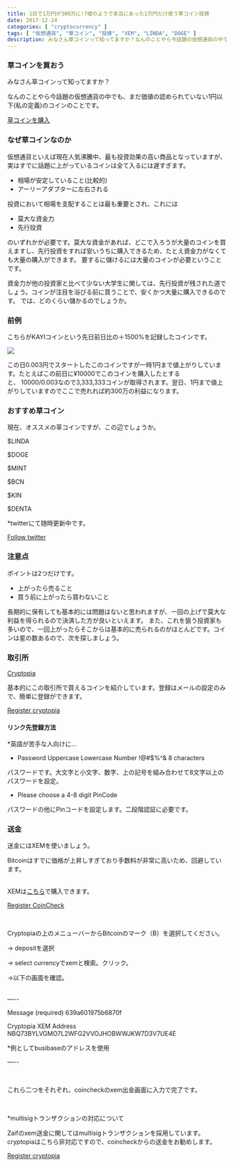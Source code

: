 ```yaml
---
title: 1日で1万円が300万に!?嘘のようで本当にあった1万円だけ使う草コイン投資
date: 2017-12-24
categories: [ "cryptocurrency" ]
tags: [ "仮想通貨", "草コイン", "投資", "XEM", "LINDA", "DOGE" ]
description: みなさん草コインって知ってますか？なんのことやら今話題の仮想通貨の中でも、まだ価値の認められていない1円以下(私の定義)のコインのことです。今このコインに1万円だけかけた方がいい理由をお話しします。
---
```



### 草コインを買おう

みなさん草コインって知ってますか？

なんのことやら今話題の仮想通貨の中でも、まだ価値の認められていない1円以下(私の定義)のコインのことです。

<a href="https://goo.gl/WGsNyk" class="button big">草コインを購入</a>



### なぜ草コインなのか

仮想通貨といえば現在人気沸騰中、最も投資効果の高い商品となっていますが、実はすでに話題に上がっているコインは全て入るには遅すぎます。

- 相場が安定していること(比較的)
- アーリーアダプターに左右される

投資において相場を支配することは最も重要とされ、これには

- 莫大な資金力
- 先行投資

のいずれかが必要です。莫大な資金があれば、どこで入ろうが大量のコインを買えますし、先行投資をすれば安いうちに購入できるため、たとえ資金力がなくても大量の購入ができます。
要するに儲けるには大量のコインが必要ということです。

資金力が他の投資家と比べて少ない大学生に関しては、先行投資が残された道でしょう。コインが注目を浴びる前に買うことで、安くかつ大量に購入できるのです。
では、どのくらい儲かるのでしょうか。

### 前例

こちらがKAYIコインという先日前日比の＋1500%を記録したコインです。

<img src=“/images/kayi.png”>

この日0.003円でスタートしたこのコインですが一時1円まで値上がりしています。たとえばこの前日に¥10000でこのコインを購入したとすると、 10000/0.003なので3,333,333コインが取得されます。翌日、1円まで値上がりしていますのでここで売れれば約300万の利益になります。

### おすすめ草コイン

現在、オススメの草コインですが、この辺でしょうか。

$LINDA


$DOGE


$MINT


$BCN


$KIN


$DENTA

*twitterにて随時更新中です。

<a href="https://twitter.com/innovative_usjp" class="button big">Follow twitter</a>



### 注意点

ポイントは2つだけです。

- 上がったら売ること
- 買う前に上がったら買わないこと

長期的に保有しても基本的には問題はないと思われますが、一回の上げで莫大な利益を得られるので決済した方が良いといえます。
また、これを狙う投資家も多いので、一回上がったらそこからは基本的に売られるのがほとんどです。コインは星の数あるので、次を探しましょう。


### 取引所

<a href=“https://goo.gl/WGsNyk”>Cryptopia</a>

基本的にこの取引所で買えるコインを紹介しています。登録はメールの設定のみで、簡単に登録ができます。


<a href="https://goo.gl/WGsNyk" class="button big">Register cryptopia</a>


#### リンク先登録方法
*英語が苦手な人向けに…

- Password Uppercase Lowercase Number !@#$%^& 8 characters

パスワードです。大文字と小文字、数字、上の記号を組み合わせて8文字以上のパスワードを設定。


- Please choose a 4-8 digit PinCode

パスワードの他にPinコードを設定します。二段階認証に必要です。



### 送金
送金にはXEMを使いましょう。

Bitcoinはすでに価格が上昇しすぎており手数料が非常に高いため、回避しています。

</br>
XEMは<a href=“https://coincheck.com/?c=tsysEEEWmUI”>こちら</a>で購入できます。

<a href="https://coincheck.com/?c=tsysEEEWmUI" class="button big">Register CoinCheck</a>

</br>


Cryptopiaの上のメニューバーからBitcoinのマーク（B）を選択してください。


→ depositを選択

→ select currencyでxemと検索。クリック。

→以下の画面を確認。

</br>
—--

Message (required)
639a601975b6870f

Cryptopia XEM Address
NBQ73BYLVGMO7L2WFG2VVOJHOBWWJKW7D3V7UE4E

*例としてbusibaseのアドレスを使用

—--

</br>

これら二つをそれぞれ、coincheckのxem出金画面に入力で完了です。

</br>

*multisigトランザクションの対応について

Zaifのxem送金に関してはmultisigトランザクションを採用しています。
cryptopiaはこちら非対応ですので、coincheckからの送金をお勧めします。


<a href="https://goo.gl/WGsNyk" class="button big">Register cryptopia</a>

